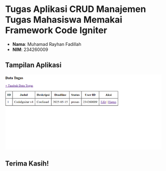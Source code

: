 # Tugas Aplikasi CRUD Manajemen Tugas Mahasiswa Memakai Framework Code Igniter

- **Nama**: Muhamad Rayhan Fadillah
- **NIM**: 234260009

## Tampilan Aplikasi
![Halaman Utama](Assets/tampilan.png)

## Terima Kasih!
